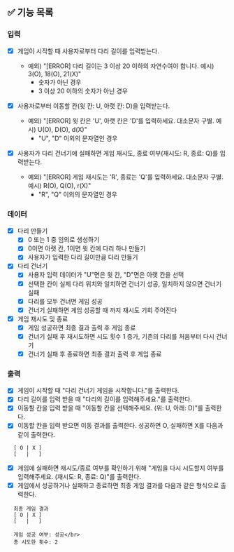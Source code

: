 ## ✅ 기능 목록

### 입력
- [x] 게임이 시작할 때 사용자로부터 다리 길이를 입력받는다.
  - 예외) "[ERROR] 다리 길이는 3 이상 20 이하의 자연수여야 합니다. 예시) 3(O), 18(O), 21(X)"
      - 숫자가 아닌 경우
      - 3 이상 20 이하의 숫자가 아닌 경우

- [x] 사용자로부터 이동할 칸(윗 칸: U, 아랫 칸: D)을 입력받는다.
  - 예외) "[ERROR] 윗 칸은 'U', 아랫 칸은 'D'를 입력하세요. 대소문자 구별. 예시) U(O), D(O), d(X)"
      - "U", "D" 이외의 문자열인 경우

- [x] 사용자가 다리 건너기에 실패하면 게임 재시도, 종료 여부(재시도: R, 종료: Q)를 입력받는다.
  - 예외) "[ERROR] 게임 재시도는 'R', 종료는 'Q'를 입력하세요. 대소문자 구별. 예시) R(O), Q(O), r(X)"
      - "R", "Q" 이외의 문자열인 경우

### 데이터
- [x] 다리 만들기
  - [x] 0 또는 1 중 임의로 생성하기
  - [x] 0이면 아랫 칸, 1이면 윗 칸에 다리 하나 만들기
  - [x] 사용자가 입력한 다리 길이만큼 다리 만들기
- [x] 다리 건너기
  - [x] 사용자 입력 데이터가 "U"면은 윗 칸, "D"면은 아랫 칸을 선택
  - [x] 선택한 칸이 실제 다리 위치와 일치하면 건너기 성공, 일치하지 않으면 건너기 실패
  - [x] 다리를 모두 건너면 게임 성공
  - [x] 건너기 실패하면 게임 성공할 때 까지 재시도 기회 주어진다
- [x] 게임 재시도 및 종료
  - [x] 게임 성공하면 최종 결과 출력 후 게임 종료
  - [x] 건너기 실패 후 재시도하면 시도 횟수 1 증가, 기존의 다리를 처음부터 다시 건너기
  - [x] 건너기 실패 후 종료하면 최종 결과 출력 후 게임 종료 

### 출력
- [x] 게임이 시작할 때 "다리 건너기 게임을 시작합니다."를 출력한다.
- [x] 다리 길이를 입력 받을 때 "다리의 길이를 입력해주세요."를 출력한다.
- [x] 이동할 칸을 입력 받을 때 "이동할 칸을 선택해주세요. (위: U, 아래: D)"를 출력한다.
- [x] 이동할 칸을 입력 받으면 이동 결과를 출력한다. 성공하면 O, 실패하면 X를 다음과 같이 출력한다.
```
  [ O | X ]
  [   |   ]
```
- [x] 게임에 실패하면 재시도/종료 여부를 확인하기 위해 "게임을 다시 시도할지 여부를 입력해주세요. (재시도: R, 종료: Q)"를 출력한다.
- [x] 게임에서 성공하거나 실패하고 종료하면 최종 게임 결과를 다음과 같은 형식으로 출력한다. 
```
  최종 게임 결과
  [ O | X ]
  [   |   ]
  
  게임 성공 여부: 성공</br>
  총 시도한 횟수: 2
```
